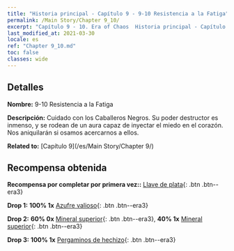 ```yaml
---
title: "Historia principal - Capítulo 9 - 9-10 Resistencia a la Fatiga"
permalink: /Main Story/Chapter 9_10/
excerpt: "Capítulo 9 - 10. Era of Chaos  Historia principal - Capítulo 9_10. 9-10 Resistencia a la Fatiga"
last_modified_at: 2021-03-30
locale: es
ref: "Chapter 9_10.md"
toc: false
classes: wide
---
```


## Detalles

 **Nombre:** 9-10 Resistencia a la Fatiga

 **Descripción:** Cuidado con los Caballeros Negros. Su poder destructor es inmenso, y se rodean de un aura capaz de inyectar el miedo en el corazón. Nos aniquilarán si osamos acercarnos a ellos.

 **Related to:** [Capítulo 9](/es/Main Story/Chapter 9/)

## Recompensa obtenida

 **Recompensa por completar por primera vez::** [Llave de plata](/es/Items/con_693/){: .btn .btn--era3}

 **Drop 1:** **100% 1x** [Azufre valioso](/es/Items/mat_29/){: .btn .btn--era3}

 **Drop 2:** **60% 0x** [Mineral superior](/es/Items/mat_19/){: .btn .btn--era3}, **40% 1x** [Mineral superior](/es/Items/mat_19/){: .btn .btn--era3}

 **Drop 3:** **100% 1x** [Pergaminos de hechizo](/es/Items/con_694/){: .btn .btn--era3}

